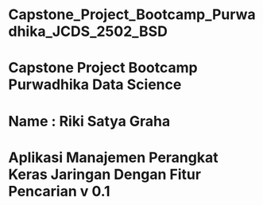 # Capstone_Project_Bootcamp_Purwadhika_JCDS_2502_BSD
# Capstone Project Bootcamp Purwadhika Data Science
# Name : Riki Satya Graha
# Aplikasi Manajemen Perangkat Keras Jaringan Dengan Fitur Pencarian v 0.1

